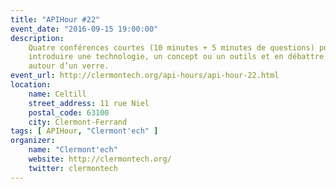 ```yaml
---
title: "APIHour #22"
event_date: "2016-09-15 19:00:00"
description:
    Quatre conférences courtes (10 minutes + 5 minutes de questions) pour
    introduire une technologie, un concept ou un outils et en débattre ensuite
    autour d’un verre.
event_url: http://clermontech.org/api-hours/api-hour-22.html
location:
    name: Celtill
    street_address: 11 rue Niel
    postal_code: 63100
    city: Clermont-Ferrand
tags: [ APIHour, "Clermont'ech" ]
organizer:
    name: "Clermont'ech"
    website: http://clermontech.org/
    twitter: clermontech
---
```


